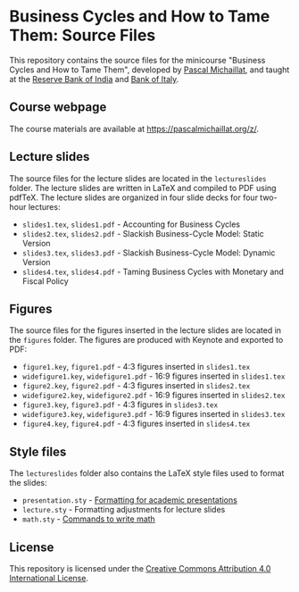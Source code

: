 # Business Cycles and How to Tame Them: Source Files

This repository contains the source files for the minicourse "Business Cycles and How to Tame Them", developed by [Pascal Michaillat](https://pascalmichaillat.org/), and taught at the [Reserve Bank of India](https://www.cafral.org.in/) and [Bank of Italy](https://www.bancaditalia.it).

## Course webpage

The course materials are available at https://pascalmichaillat.org/z/.

## Lecture slides

The source files for the lecture slides are located in the `lectureslides` folder. The lecture slides are written in LaTeX and compiled to PDF using pdfTeX. The lecture slides are organized in four slide decks for four two-hour lectures: 

+ `slides1.tex`, `slides1.pdf` - Accounting for Business Cycles
+ `slides2.tex`, `slides2.pdf` - Slackish Business-Cycle Model: Static Version
+ `slides3.tex`, `slides3.pdf` - Slackish Business-Cycle Model: Dynamic Version
+ `slides4.tex`, `slides4.pdf` - Taming Business Cycles with Monetary and Fiscal Policy

## Figures

The source files for the figures inserted in the lecture slides are located in the `figures` folder. The figures are produced with Keynote and exported to PDF:

+ `figure1.key`, `figure1.pdf` - 4:3 figures inserted in `slides1.tex`
+ `widefigure1.key`, `widefigure1.pdf` - 16:9 figures inserted in `slides1.tex`
+ `figure2.key`, `figure2.pdf` - 4:3 figures inserted in `slides2.tex`
+ `widefigure2.key`, `widefigure2.pdf` - 16:9 figures inserted in `slides2.tex`
+ `figure3.key`, `figure3.pdf` - 4:3 figures in `slides3.tex`
+ `widefigure3.key`, `widefigure3.pdf` - 16:9 figures inserted in `slides3.tex`
+ `figure4.key`, `figure4.pdf` - 4:3 figures inserted in `slides4.tex`

## Style files

The `lectureslides` folder also contains the LaTeX style files used to format the slides:

+ `presentation.sty` - [Formatting for academic presentations](https://github.com/pmichaillat/latex-presentation) 
+ `lecture.sty` - Formatting adjustments for lecture slides
+ `math.sty` - [Commands to write math](https://github.com/pmichaillat/latex-math)

## License

This repository is licensed under the [Creative Commons Attribution 4.0 International License](http://creativecommons.org/licenses/by/4.0/).